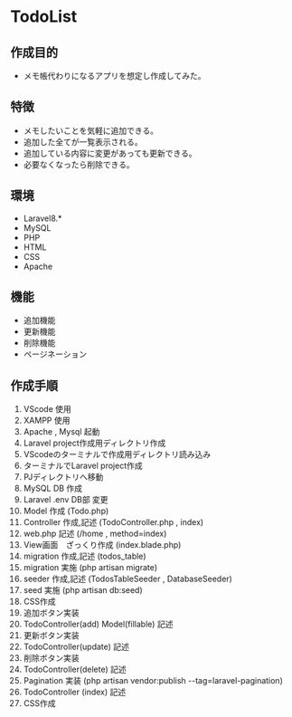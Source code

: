 # TodoList  
  
## 作成目的  
- メモ帳代わりになるアプリを想定し作成してみた。  
  
## 特徴  
- メモしたいことを気軽に追加できる。  
- 追加した全てが一覧表示される。  
- 追加している内容に変更があっても更新できる。  
- 必要なくなったら削除できる。 
  
## 環境  
- Laravel8.*    
- MySQL  
- PHP  
- HTML  
- CSS  
- Apache  
  
## 機能  
- 追加機能  
- 更新機能  
- 削除機能  
- ページネーション  
  
## 作成手順  
01. VScode 使用　　
02. XAMPP 使用  
03. Apache , Mysql 起動  
04. Laravel project作成用ディレクトリ作成
05. VScodeのターミナルで作成用ディレクトリ読み込み  
06. ターミナルでLaravel project作成  
07. PJディレクトリへ移動
07. MySQL DB 作成  
08. Laravel .env DB部 変更  
09. Model 作成 (Todo.php)  
10. Controller 作成,記述 (TodoController.php , index)  
11. web.php 記述 (/home , method=index)  
12. View画面　ざっくり作成 (index.blade.php) 
13. migration 作成,記述 (todos_table)  
14. migration 実施 (php artisan migrate)  
15. seeder 作成,記述 (TodosTableSeeder , DatabaseSeeder)  
16. seed 実施 (php artisan db:seed)  
17. CSS作成  
18. 追加ボタン実装  
19. TodoController(add) Model(fillable) 記述  
20. 更新ボタン実装
21. TodoController(update) 記述  
22. 削除ボタン実装  
23. TodoController(delete) 記述  
24. Pagination 実装  (php artisan vendor:publish --tag=laravel-pagination)
25. TodoController (index) 記述  
26. CSS作成  


